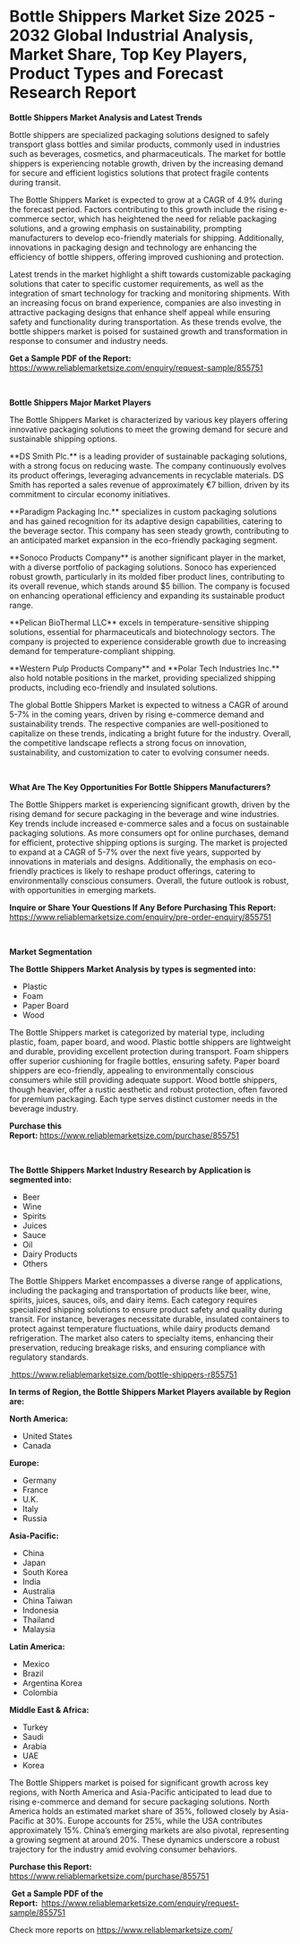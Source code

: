 <p><h1>Bottle Shippers Market Size 2025 - 2032 Global Industrial Analysis, Market Share, Top Key Players, Product Types and Forecast Research Report</h1></p><p><strong>Bottle Shippers Market Analysis and Latest Trends</strong></p>
<p><p>Bottle shippers are specialized packaging solutions designed to safely transport glass bottles and similar products, commonly used in industries such as beverages, cosmetics, and pharmaceuticals. The market for bottle shippers is experiencing notable growth, driven by the increasing demand for secure and efficient logistics solutions that protect fragile contents during transit.</p><p>The Bottle Shippers Market is expected to grow at a CAGR of 4.9% during the forecast period. Factors contributing to this growth include the rising e-commerce sector, which has heightened the need for reliable packaging solutions, and a growing emphasis on sustainability, prompting manufacturers to develop eco-friendly materials for shipping. Additionally, innovations in packaging design and technology are enhancing the efficiency of bottle shippers, offering improved cushioning and protection.</p><p>Latest trends in the market highlight a shift towards customizable packaging solutions that cater to specific customer requirements, as well as the integration of smart technology for tracking and monitoring shipments. With an increasing focus on brand experience, companies are also investing in attractive packaging designs that enhance shelf appeal while ensuring safety and functionality during transportation. As these trends evolve, the bottle shippers market is poised for sustained growth and transformation in response to consumer and industry needs.</p></p>
<p><strong>Get a Sample PDF of the Report:&nbsp;</strong> <a href="https://www.reliablemarketsize.com/enquiry/request-sample/855751?utm_campaign=1998&utm_medium=2&utm_source=Github&utm_content=ia&utm_term=05022025&utm_id=bottle-shippers">https://www.reliablemarketsize.com/enquiry/request-sample/855751</a></p>
<p>&nbsp;</p>
<p><strong>Bottle Shippers Major Market Players</strong></p>
<p><p>The Bottle Shippers Market is characterized by various key players offering innovative packaging solutions to meet the growing demand for secure and sustainable shipping options. </p><p>**DS Smith Plc.** is a leading provider of sustainable packaging solutions, with a strong focus on reducing waste. The company continuously evolves its product offerings, leveraging advancements in recyclable materials. DS Smith has reported a sales revenue of approximately €7 billion, driven by its commitment to circular economy initiatives.</p><p>**Paradigm Packaging Inc.** specializes in custom packaging solutions and has gained recognition for its adaptive design capabilities, catering to the beverage sector. This company has seen steady growth, contributing to an anticipated market expansion in the eco-friendly packaging segment.</p><p>**Sonoco Products Company** is another significant player in the market, with a diverse portfolio of packaging solutions. Sonoco has experienced robust growth, particularly in its molded fiber product lines, contributing to its overall revenue, which stands around $5 billion. The company is focused on enhancing operational efficiency and expanding its sustainable product range.</p><p>**Pelican BioThermal LLC** excels in temperature-sensitive shipping solutions, essential for pharmaceuticals and biotechnology sectors. The company is projected to experience considerable growth due to increasing demand for temperature-compliant shipping. </p><p>**Western Pulp Products Company** and **Polar Tech Industries Inc.** also hold notable positions in the market, providing specialized shipping products, including eco-friendly and insulated solutions. </p><p>The global Bottle Shippers Market is expected to witness a CAGR of around 5-7% in the coming years, driven by rising e-commerce demand and sustainability trends. The respective companies are well-positioned to capitalize on these trends, indicating a bright future for the industry. Overall, the competitive landscape reflects a strong focus on innovation, sustainability, and customization to cater to evolving consumer needs.</p></p>
<p>&nbsp;</p>
<p><strong>What Are The Key Opportunities For Bottle Shippers Manufacturers?</strong></p>
<p><p>The Bottle Shippers market is experiencing significant growth, driven by the rising demand for secure packaging in the beverage and wine industries. Key trends include increased e-commerce sales and a focus on sustainable packaging solutions. As more consumers opt for online purchases, demand for efficient, protective shipping options is surging. The market is projected to expand at a CAGR of 5-7% over the next five years, supported by innovations in materials and designs. Additionally, the emphasis on eco-friendly practices is likely to reshape product offerings, catering to environmentally conscious consumers. Overall, the future outlook is robust, with opportunities in emerging markets.</p></p>
<p><strong>Inquire or Share Your Questions If Any Before Purchasing This Report:</strong> <a href="https://www.reliablemarketsize.com/enquiry/pre-order-enquiry/855751?utm_campaign=1998&utm_medium=2&utm_source=Github&utm_content=ia&utm_term=05022025&utm_id=bottle-shippers">https://www.reliablemarketsize.com/enquiry/pre-order-enquiry/855751</a></p>
<p>&nbsp;</p>
<p><strong>Market Segmentation</strong></p>
<p><strong>The Bottle Shippers Market Analysis by types is segmented into:</strong></p>
<p><ul><li>Plastic</li><li>Foam</li><li>Paper Board</li><li>Wood</li></ul></p>
<p><p>The Bottle Shippers market is categorized by material type, including plastic, foam, paper board, and wood. Plastic bottle shippers are lightweight and durable, providing excellent protection during transport. Foam shippers offer superior cushioning for fragile bottles, ensuring safety. Paper board shippers are eco-friendly, appealing to environmentally conscious consumers while still providing adequate support. Wood bottle shippers, though heavier, offer a rustic aesthetic and robust protection, often favored for premium packaging. Each type serves distinct customer needs in the beverage industry.</p></p>
<p><strong>Purchase this Report:&nbsp;</strong><a href="https://www.reliablemarketsize.com/purchase/855751?utm_campaign=1998&utm_medium=2&utm_source=Github&utm_content=ia&utm_term=05022025&utm_id=bottle-shippers">https://www.reliablemarketsize.com/purchase/855751</a></p>
<p>&nbsp;</p>
<p><strong>The Bottle Shippers Market Industry Research by Application is segmented into:</strong></p>
<p><ul><li>Beer</li><li>Wine</li><li>Spirits</li><li>Juices</li><li>Sauce</li><li>Oil</li><li>Dairy Products</li><li>Others</li></ul></p>
<p><p>The Bottle Shippers Market encompasses a diverse range of applications, including the packaging and transportation of products like beer, wine, spirits, juices, sauces, oils, and dairy items. Each category requires specialized shipping solutions to ensure product safety and quality during transit. For instance, beverages necessitate durable, insulated containers to protect against temperature fluctuations, while dairy products demand refrigeration. The market also caters to specialty items, enhancing their preservation, reducing breakage risks, and ensuring compliance with regulatory standards.</p></p>
<p><a href="https://www.reliablemarketsize.com/bottle-shippers-r855751?utm_campaign=1998&utm_medium=2&utm_source=Github&utm_content=ia&utm_term=05022025&utm_id=bottle-shippers">&nbsp;https://www.reliablemarketsize.com/bottle-shippers-r855751</a></p>
<p><strong>In terms of Region, the Bottle Shippers Market Players available by Region are:</strong></p>
<p>
    <p> <strong> North America: </strong>
        <ul>
            <li>United States</li>
            <li>Canada</li>
        </ul>
        </p> 
    <p> <strong> Europe: </strong>
        <ul>
            <li>Germany</li>
            <li>France</li>
            <li>U.K.</li>
            <li>Italy</li>
            <li>Russia</li>
        </ul>
        </p> 
    <p> <strong> Asia-Pacific: </strong>
        <ul>
            <li>China</li>
            <li>Japan</li>
            <li>South Korea</li>
            <li>India</li>
            <li>Australia</li>
            <li>China Taiwan</li>
            <li>Indonesia</li>
            <li>Thailand</li>
            <li>Malaysia</li>
        </ul>
        </p> 
    <p> <strong> Latin America: </strong>
        <ul>
            <li>Mexico</li>
            <li>Brazil</li>
            <li>Argentina Korea</li>
            <li>Colombia</li>
        </ul>
        </p> 
    <p> <strong> Middle East & Africa: </strong>
        <ul>
            <li>Turkey</li>
            <li>Saudi</li>
            <li>Arabia</li>
            <li>UAE</li>
            <li>Korea</li>
        </ul>
    </p>
    </p>
<p><p>The Bottle Shippers market is poised for significant growth across key regions, with North America and Asia-Pacific anticipated to lead due to rising e-commerce and demand for secure packaging solutions. North America holds an estimated market share of 35%, followed closely by Asia-Pacific at 30%. Europe accounts for 25%, while the USA contributes approximately 15%. China’s emerging markets are also pivotal, representing a growing segment at around 20%. These dynamics underscore a robust trajectory for the industry amid evolving consumer behaviors.</p></p>
<p><strong>Purchase this Report: </strong><a href="https://www.reliablemarketsize.com/purchase/855751?utm_campaign=1998&utm_medium=2&utm_source=Github&utm_content=ia&utm_term=05022025&utm_id=bottle-shippers">https://www.reliablemarketsize.com/purchase/855751</a></p>
<p>&nbsp;<strong>Get a Sample PDF of the Report:&nbsp;&nbsp;</strong><a href="https://www.reliablemarketsize.com/enquiry/request-sample/855751?utm_campaign=1998&utm_medium=2&utm_source=Github&utm_content=ia&utm_term=05022025&utm_id=bottle-shippers">https://www.reliablemarketsize.com/enquiry/request-sample/855751</a></p>
<p><strong></strong></p>
<p>Check more reports on <a href="https://www.reliablemarketsize.com/?utm_campaign=1998&utm_medium=2&utm_source=Github&utm_content=ia&utm_term=05022025&utm_id=bottle-shippers">https://www.reliablemarketsize.com/</a></p>